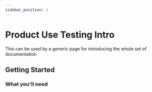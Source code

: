 ```yaml
---
sidebar_position: 1
---
```


# Product Use Testing Intro

This can be used by a generic page for introducing the whole set of documentation
## Getting Started



### What you'll need

